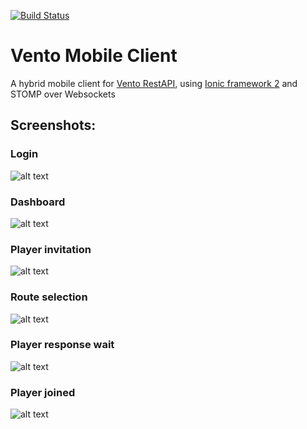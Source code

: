 [![Build Status](https://api.travis-ci.org/Vento/mobile-client.svg?branch=master)](https://travis-ci.org/Vento/mobile-client)

# Vento Mobile Client

A hybrid mobile client for [Vento RestAPI](https://github.com/Vento/rest-api), using [Ionic framework 2](https://ionicframework.com/) and STOMP over Websockets

## Screenshots:

### Login
![alt text](docs/login.jpg "Login")

### Dashboard
![alt text](docs/dashboard.jpg "Dashboard")

### Player invitation
![alt text](docs/sendRequest0.jpg "Player invitation")

### Route selection
![alt text](docs/sendRequest1.jpg "Route selection")

### Player response wait
![alt text](docs/sendRequest2.jpg "Player response wait")

### Player joined
![alt text](docs/sendRequest3.jpg "Player joined")



